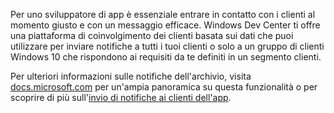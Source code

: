 ﻿Per uno sviluppatore di app è essenziale entrare in contatto con i clienti al momento giusto e con un messaggio efficace. Windows Dev Center ti offre una piattaforma di coinvolgimento dei clienti basata sui dati che puoi utilizzare per inviare notifiche a tutti i tuoi clienti o solo a un gruppo di clienti Windows 10 che rispondono ai requisiti da te definiti in un segmento clienti.

Per ulteriori informazioni sulle notifiche dell'archivio, visita [docs.microsoft.com](https://docs.microsoft.com/windows/uwp/monetize/configure-your-app-to-receive-dev-center-notifications) per un'ampia panoramica su questa funzionalità o per scoprire di più sull'[invio di notifiche ai clienti dell'app](https://docs.microsoft.com/en-us/windows/uwp/publish/send-push-notifications-to-your-apps-customers).
